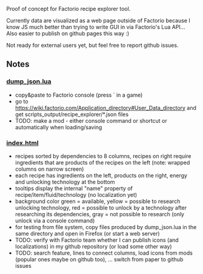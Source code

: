 Proof of concept for Factorio recipe explorer tool.

Currently data are visualized as a web page outside of Factorio because I know JS much better than trying to write GUI in via Factorio's Lua API... Also easier to publish on github pages this way :)

Not ready for external users yet, but feel free to report github issues.

## Notes
### [dump_json.lua](dump_json.lua)
- copy&paste to Factorio console (press ` in a game)
- go to https://wiki.factorio.com/Application_directory#User_Data_directory and get scripts_output/recipe_explorer/*.json files
- TODO: make a mod - either console command or shortcut or automatically when loading/saving

### [index.html](index.html)
- recipes sorted by dependencies to 8 columns, recipes on right require ingredients that are products of the recipes on the left (note: wrapped columns on narrow screen)
- each recipe has ingredients on the left, products on the right, energy and unlocking technology at the bottom
- tooltips display the internal "name" property of recipe/item/fluid/technology (no localization yet)
- background color green = available, yellow = possible to research unlocking technology, red = possible to unlock by a technology after researching its dependencies, gray = not possible to research (only unlock via a console command)
- for testing from file system, copy files produced by dump_json.lua in the same directory and open in Firefox (or start a web server)
- TODO: verify with Factorio team whether I can publish icons (and localizations) in my github repository (or load some other way)
- TODO: search feature, lines to connect columns, load icons from mods (popular ones maybe on github too), ... switch from paper to github issues
